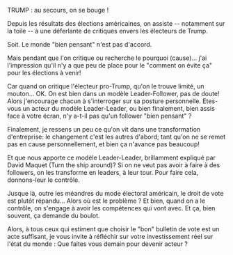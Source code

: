 TRUMP : au secours, on se bouge !

Depuis les résultats des élections américaines, on assiste -- notamment sur la toile -- à une déferlante de critiques envers les électeurs de Trump.

Soit. Le monde "bien pensant" n'est pas d'accord. 

Mais pendant que l'on critique ou recherche le pourquoi (cause)... 
j'ai l'impression qu'il n'y a que peu de place pour le "comment on évite ça" pour les élections à venir!

Car quand on critique l'électeur pro-Trump, qu'on le trouve limité, un mouton... OK. On est bien dans un modèle Leader-Follower, pas de doute!
Alors j'encourage chacun à s'interroger sur sa posture personnelle. Etes-vous un acteur du modèle Leader-Leader, ou bien finalement, bien assis face à votre écran, n'y a-t-il pas qu'un follower "bien pensant" ?

Finalement, je ressens un peu ce qu'on vit dans une transformation d'entreprise: le changement c'est les autres d'abord; tant qu'on ne se remet pas en cause personnellement, et bien ça n'avance pas beaucoup!

Et que nous apporte ce modèle Leader-Leader, brillamment expliqué par David Maquet (Turn the ship around)?
Si on ne veut pas avoir à faire à des followers, on les transforme en leaders, à leur tour. Pour faire cela, donnons-leur le contrôle. 

Jusque là, outre les méandres du mode électoral américain, le droit de vote est plutôt répandu...
Alors où est le problème ? Et bien, quand on a le contrôle, on s'engage à avoir les compétences qui vont avec. Et ça, bien souvent, ça demande du boulot.

Alors, à tous ceux qui estiment que choisir le "bon" bulletin de vote est un acte suffisant, je vous invite à réfléchir sur votre investissement réel sur l'état du monde : 
Que faites vous demain pour devenir acteur ?

